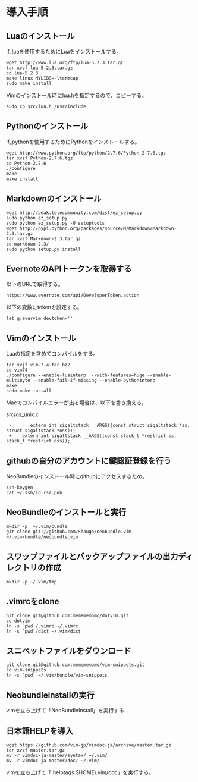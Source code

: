 # 導入手順

## Luaのインストール

if_luaを使用するためにLuaをインストールする。

    wget http://www.lua.org/ftp/lua-5.2.3.tar.gz
    tar xvzf lua-5.2.3.tar.gz
    cd lua-5.2.3
    make linux MYLIBS=-ltermcap
    sudo make install

Vimのインストール時にlua.hを指定するので、コピーする。

    sudo cp src/lua.h /usr/include

## Pythonのインストール

if_pythonを使用するためにPythonをインストールする。

    wget http://www.python.org/ftp/python/2.7.6/Python-2.7.6.tgz
    tar xvzf Python-2.7.6.tgz
    cd Python-2.7.6
    ./configure
    make
    make install

## Markdownのインストール

    wget http://peak.telecommunity.com/dist/ez_setup.py
    sudo python ez_setup.py
    sudo python ez_setup.py -U setuptools
    wget http://pypi.python.org/packages/source/M/Markdown/Markdown-2.3.tar.gz
    tar xvzf Markdown-2.3.tar.gz
    cd markdown-2.3/
    sudo python setup.py install

## EvernoteのAPIトークンを取得する

以下のURLで取得する。

    https://www.evernote.com/api/DeveloperToken.action

以下の変数にtokenを設定する。

    let g:evervim_devtoken=''

## Vimのインストール

Luaの指定を含めてコンパイルをする。

    tar xvjf vim-7.4.tar.bz2
    cd vim74
    ./configure --enable-luainterp  --with-features=huge --enable-multibyte --enable-fail-if-missing --enable-pythoninterp
    make
    sudo make install

Macでコンパイルエラーが出る場合は、以下を書き換える。

src/os_unix.c

     -       extern int sigaltstack __ARGS((const struct sigaltstack *ss, struct sigaltstack *oss));
     +    extern int sigaltstack __ARGS((const stack_t *restrict ss, stack_t *restrict oss));

## githubの自分のアカウントに鍵認証登録を行う

NeoBundleのインストール時にgithubにアクセスするため。

    ssh-keygen
    cat ~/.ssh/id_rsa.pub

## NeoBundleのインストールと実行

    mkdir -p  ~/.vim/bundle
    git clone git://github.com/Shougo/neobundle.vim ~/.vim/bundle/neobundle.vim

## スワップファイルとバックアップファイルの出力ディレクトリの作成

    mkdir -p ~/.vim/tmp


## .vimrcをclone

    git clone git@github.com:memememomo/dotvim.git
    cd dotvim
    ln -s `pwd`/.vimrc ~/.vimrc
    ln -s `pwd`/dict ~/.vim/dict


## スニペットファイルをダウンロード

    git clone git@github.com:memememomo/vim-snippets.git
    cd vim-snippets
    ln -s `pwd` ~/.vim/bundle/vim-snippets

## Neobundleinstallの実行

vimを立ち上げて「NeoBundleInstall」を実行する

## 日本語HELPを導入

    wget https://github.com/vim-jp/vimdoc-ja/archive/master.tar.gz
    tar xvzf master.tar.gz
    mv -r vimdoc-ja-master/syntax/ ~/.vim/
    mv -r vimdoc-ja-master/doc/ ~/.vim/
    
vimを立ち上げて「:helptags $HOME/.vim/doc」を実行する。
